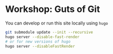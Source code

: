 # Workshop: Guts of Git

You can develop or run this site locally using `hugo`

```bash
git submodule update --init --recursive
hugo server --disable-fast-render
# or for new versions of hugo
hugo server --disableFastRender
```
